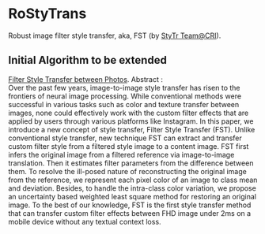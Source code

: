 # RoStyTrans
Robust image filter style transfer, aka, FST (by [StyTr Team@CRI](https://github.com/orgs/sino-crdc/teams/stytr_team)).

## Initial Algorithm to be extended
[Filter Style Transfer between Photos](https://arxiv.org/abs/2007.07925). Abstract : \
Over the past few years, image-to-image style transfer has risen to the frontiers of neural image processing. While conventional methods were successful in various tasks such as color and texture transfer between images, none could effectively work with the custom filter effects that are applied by users through various platforms like Instagram. In this paper, we introduce a new concept of style transfer, Filter Style Transfer (FST). Unlike conventional style transfer, new technique FST can extract and transfer custom filter style from a filtered style image to a content image. FST first infers the original image from a filtered reference via image-to-image translation. Then it estimates filter parameters from the difference between them. To resolve the ill-posed nature of reconstructing the original image from the reference, we represent each pixel color of an image to class mean and deviation. Besides, to handle the intra-class color variation, we propose an uncertainty based weighted least square method for restoring an original image. To the best of our knowledge, FST is the first style transfer method that can transfer custom filter effects between FHD image under 2ms on a mobile device without any textual context loss.
